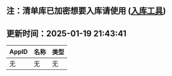 ## 注：清单库已加密想要入库请使用 ([入库工具](https://github.com/BlankTMing/ManifestAutoUpdate/releases))

## 更新时间：2025-01-19 21:43:41
| AppID | 名称 | 类型  |
| :-------------------- | :----------------------------- | :----------- |
| 无 | 无 | 无 |
